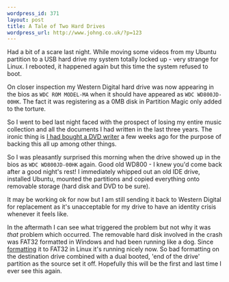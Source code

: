 ```yaml
--- 
wordpress_id: 371
layout: post
title: A Tale of Two Hard Drives
wordpress_url: http://www.johng.co.uk/?p=123
---
```

Had a bit of a scare last night. While moving some videos from my Ubuntu partition to a USB hard drive my system totally locked up - very strange for Linux. I rebooted, it happened again but this time the system refused to boot.

On closer inspection my Western Digital hard drive was now appearing in the bios as <code>WDC ROM MODEL-MA</code> when it should have appeared as <code>WDC WD800JD-00HK</code>. The fact it was registering as a 0MB disk in Partition Magic only added to the torture.

So I went to bed last night faced with the prospect of losing my entire music collection and all the documents I had written in the last three years. The ironic thing is <a href="http://www.johng.co.uk/index.php/2005/05/09/new-dvd-burner/">I had bought a DVD writer</a> a few weeks ago for the purpose of backing this all up among other things.

So I was pleasantly surprised this morning when the drive showed up in the bios as <code>WDC WD800JD-00HK</code> again. Good old WD800 - I knew you'd come back after a good night's rest! I immediately whipped out an old IDE drive, installed Ubuntu, mounted the partitions and copied everything onto removable storage (hard disk and DVD to be sure).

It may be working ok for now but I am still sending it back to Western Digital for replacement as it's unacceptable for my drive to have an identity crisis whenever it feels like.

In the aftermath I can see what triggered the problem but not why it was <em>that</em> problem which occurred. The removable hard disk involved in the crash was FAT32 formatted in Windows and had been running like a dog. Since <a href="http://gparted.sourceforge.net/">formatting</a> it to FAT32 in Linux it's running nicely now. So bad formatting on the destination drive combined with a dual booted, 'end of the drive' partition as the source set it off. Hopefully this will be the first and last time I ever see this again.
